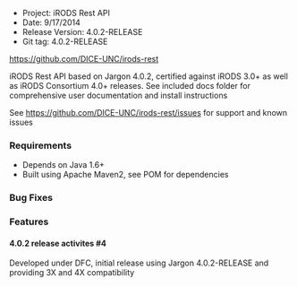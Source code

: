 * Project: iRODS Rest API
* Date: 9/17/2014 
* Release Version: 4.0.2-RELEASE
* Git tag: 4.0.2-RELEASE 

https://github.com/DICE-UNC/irods-rest

iRODS Rest API based on Jargon 4.0.2, certified against iRODS 3.0+ as well as iRODS Consortium 4.0+ releases.  See included docs folder for comprehensive user documentation and install instructions

See https://github.com/DICE-UNC/irods-rest/issues for support and known issues


### Requirements

* Depends on Java 1.6+
* Built using Apache Maven2, see POM for dependencies


### Bug Fixes

### Features

#### 4.0.2 release activites #4

Developed under DFC, initial release using Jargon 4.0.2-RELEASE and providing 3X and 4X compatibility
